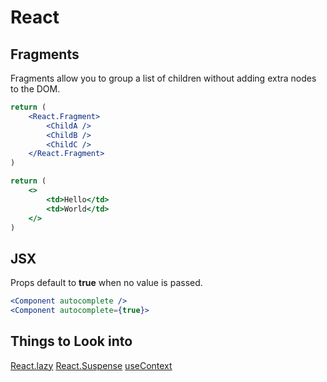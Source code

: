 # React

## Fragments

Fragments allow you to group a list of children without adding extra nodes to the DOM.

```jsx
return (
	<React.Fragment>
		<ChildA />
		<ChildB />
		<ChildC />
	</React.Fragment>
)
```

```jsx
return (
	<>
		<td>Hello</td>
		<td>World</td>
	</>
)
```

## JSX

Props default to **true** when no value is passed.

```jsx
<Component autocomplete />
<Component autocomplete={true}>
```

## Things to Look into
[React.lazy](https://reactjs.org/docs/react-api.html#reactlazy)
[React.Suspense](https://reactjs.org/docs/react-api.html#reactsuspense)
[useContext](https://reactjs.org/docs/hooks-reference.html#usecontext)
